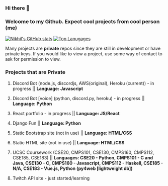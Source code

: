 ### Hi there 👋
### Welcome to my Github. Expect cool projects from cool person (me)
[![Nikhil's GitHub stats](https://github-readme-stats.vercel.app/api?username=nikhildodd&theme=tokyonight)](https://github.com/anuraghazra/github-readme-stats)
[![Top Lanugages](https://github-readme-stats.vercel.app/api/top-langs/?username=nikhildodd&theme=tokyonight&exclude_repo=CSE185&layout=compact)](https://github.com/anuraghazra/github-readme-stats)

Many projects are **private** repos since they are still in development or have private keys. If you would like to view a project, use some way of contact to ask for permission to view.
### Projects that are Private
1. Discord Bot (node.js, discordjs, AWS(original), Heroku (current)) - in progress || **Language: Javascript**

2. Discord Bot [voice] (python, discord.py, heroku) - in progress || **Language: Python**

3. React portfolio - in progress || **Language: JS/React**

4. Django Fun || **Language: Python**

5. Static Bootstrap site (not in use) || **Language: HTML/CSS** 

6. Static HTML site (not in use) || **Language: HTML/CSS**

7. UCSC Coursework (CSE20, CMPS101, CSE130, CMPS160, CMPS112, CSE185, CSE183) || **Languages: CSE20 - Python, CMPS101 - C and Java, CSE130 - C, CMPS160 - Javascript, CMPS112 - Haskell, CSE185 - N/A, CSE183 - Vue.js, Python (py4web [lightweight db])**

8. Twitch API site - just started/learning

<!--
**nikhildodd/nikhildodd** is a ✨ _special_ ✨ repository because its `README.md` (this file) appears on your GitHub profile.

Here are some ideas to get you started:

- 🔭 I’m currently working on ...
- 🌱 I’m currently learning ...
- 👯 I’m looking to collaborate on ...
- 🤔 I’m looking for help with ...
- 💬 Ask me about ...
- 📫 How to reach me: ...
- 😄 Pronouns: ...
- ⚡ Fun fact: ...
-->
